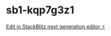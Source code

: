 # sb1-kqp7g3z1

[Edit in StackBlitz next generation editor ⚡️](https://stackblitz.com/~/github.com/user11133/sb1-kqp7g3z1)